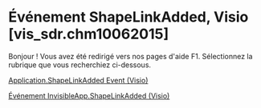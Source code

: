 
# Événement ShapeLinkAdded, Visio [vis_sdr.chm10062015]

Bonjour ! Vous avez été redirigé vers nos pages d'aide F1. Sélectionnez la rubrique que vous recherchiez ci-dessous.

[Application.ShapeLinkAdded Event (Visio)](http://msdn.microsoft.com/library/24b517f7-e6da-df93-db2e-14740050f832%28Office.15%29.aspx)

[Événement InvisibleApp.ShapeLinkAdded (Visio)](http://msdn.microsoft.com/library/b7637b06-8d74-04db-c4ab-a64d9b92f8a6%28Office.15%29.aspx)

